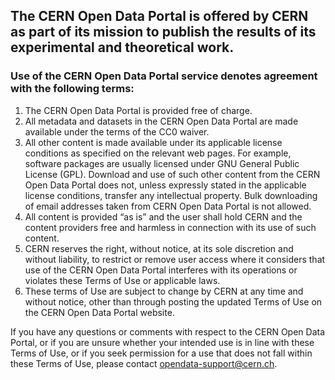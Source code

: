 ## The CERN Open Data Portal is offered by CERN as part of its mission to publish the results of its experimental and theoretical work.

### Use of the CERN Open Data Portal service denotes agreement with the following terms:

1.  The CERN Open Data Portal is provided free of charge.
2.  All metadata and datasets in the CERN Open Data Portal are made available under the terms of the CC0 waiver.
3.  All other content is made available under its applicable license conditions as specified on the relevant web pages. For example, software packages are usually licensed under GNU General Public License (GPL). Download and use of such other content from the CERN Open Data Portal does not, unless expressly stated in the applicable license conditions, transfer any intellectual property. Bulk downloading of email addresses taken from CERN Open Data Portal is not allowed.
4.  All content is provided “as is” and the user shall hold CERN and the content providers free and harmless in connection with its use of such content.
5.  CERN reserves the right, without notice, at its sole discretion and without liability, to restrict or remove user access where it considers that use of the CERN Open Data Portal interferes with its operations or violates these Terms of Use or applicable laws.
6.  These terms of Use are subject to change by CERN at any time and without notice, other than through posting the updated Terms of Use on the CERN Open Data Portal website.

If you have any questions or comments with respect to the CERN Open Data Portal, or if you are unsure whether your intended use is in line with these Terms of Use, or if you seek permission for a use that does not fall within these Terms of Use, please contact [opendata-support@cern.ch](mailto:opendata-support@cern.ch).

